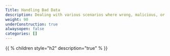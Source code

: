 ```yaml
---
Title: Handling Bad Data
description: Dealing with various scenarios where wrong, malicious, or sensitive data gets into the system.
weight: 90
underConstruction: true
alwaysopen: false
categories: []
---
```


{{ % children style="h2" description="true" % }}
